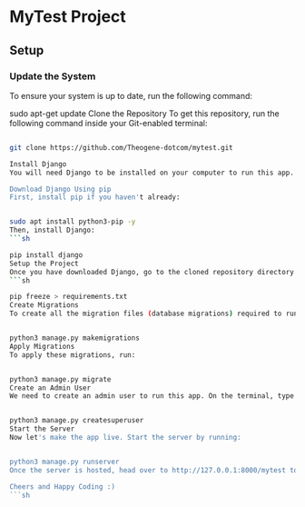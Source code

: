 # MyTest Project

## Setup

### Update the System
To ensure your system is up to date, run the following command:

sudo apt-get update
Clone the Repository
To get this repository, run the following command inside your Git-enabled terminal:
```sh

git clone https://github.com/Theogene-dotcom/mytest.git

Install Django
You will need Django to be installed on your computer to run this app. Head over to Django's official website for the download guide.

Download Django Using pip
First, install pip if you haven't already:


sudo apt install python3-pip -y
Then, install Django:
```sh

pip install django
Setup the Project
Once you have downloaded Django, go to the cloned repository directory and run the following command to generate a requirements.txt file:
```sh

pip freeze > requirements.txt
Create Migrations
To create all the migration files (database migrations) required to run this app, run:


python3 manage.py makemigrations
Apply Migrations
To apply these migrations, run:


python3 manage.py migrate
Create an Admin User
We need to create an admin user to run this app. On the terminal, type the following command and provide a username, password, and email for the admin user:


python3 manage.py createsuperuser
Start the Server
Now let's make the app live. Start the server by running:


python3 manage.py runserver
Once the server is hosted, head over to http://127.0.0.1:8000/mytest to access the app.

Cheers and Happy Coding :)
```sh